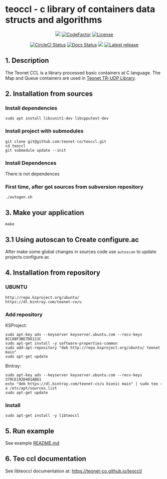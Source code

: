# teoccl - c library of containers data structs and algorithms

<p align="center">
<a href="https://www.codacy.com/manual/angelskieglazki/teoccl?utm_source=github.com&amp;utm_medium=referral&amp;utm_content=teonet-co/teoccl&amp;utm_campaign=Badge_Grade"><img src="https://api.codacy.com/project/badge/Grade/c7cb5f48aa82488c87c1d301fe5c30b7"/></a>
<a href="https://www.codefactor.io/repository/github/teonet-co/teoccl"><img src="https://www.codefactor.io/repository/github/teonet-co/teoccl/badge" alt="CodeFactor" /></a>
<a href="https://github.com/teonet-co/teoccl/blob/master/COPYING"><img src="https://img.shields.io/badge/license-MIT-orange" alt="License" /></a>
</p>

<p align="center">
<a href="https://circleci.com/gh/teonet-co/workflows/teoccl"><img src="https://img.shields.io/circleci/build/github/teonet-co/teoccl.svg?label=circleci" alt="CircleCI Status" /></a>
<a href="https://teonet-co.github.io/teoccl/"><img src="https://codedocs.xyz/teonet-co/teoccl.svg" alt="Docs Status" /></a>
<a href='https://bintray.com/teonet-co/u/libteoccl0/_latestVersion'><img src='https://img.shields.io/badge/dynamic/json.svg?label=bintray%20deb&query=name&style=flat-square&url=https%3A%2F%2Fapi.bintray.com%2Fpackages%2Fteonet-co%2Fu%2Flibteoccl0%2Fversions%2F_latest'></a>
<a href="https://github.com/teonet-co/teoccl/releases/latest"><img src="https://img.shields.io/github/release/teonet-co/teoccl.svg?maxAge=600" alt="Latest release" /></a>
</p>

## 1. Description

The Teonet CCL is a library processed basic containers at C language. The Map and Queue containers are used in [Teonet TR-UDP Library](https://github.com/teonet-co/teonet/wikis/tr-udp).

## 2. Installation from sources

### Install dependencies

    sudo apt install libcunit1-dev libcpputest-dev

### Install project with submodules

    git clone git@github.com:teonet-co/teoccl.git
    cd teoccl
    git submodule update --init

### Install Dependences

There is not dependences

### First time, after got sources from subversion repository

    ./autogen.sh

## 3. Make your application 

    make

## 3.1 Using autoscan to Create configure.ac

After make some global changes in sources code use ```autoscan``` to update projects 
configure.ac

## 4. Installation from repository

### UBUNTU

    http://repo.ksproject.org/ubuntu/
    https://dl.bintray.com/teonet-co/u

### Add repository

KSProject:

    sudo apt-key adv --keyserver keyserver.ubuntu.com --recv-keys 8CC88F3BE7D6113C
    sudo apt-get install -y software-properties-common
    sudo add-apt-repository "deb http://repo.ksproject.org/ubuntu/ teonet main"
    sudo apt-get update

Bintray:

    sudo apt-key adv --keyserver keyserver.ubuntu.com --recv-keys 379CE192D401AB61
    echo "deb https://dl.bintray.com/teonet-co/u bionic main" | sudo tee -a /etc/apt/sources.list
    sudo apt-get update

### Install

    sudo apt-get install -y libteoccl

## 5. Run example

See example [README.md](examples/README.md)

## 6. Teo ccl documentation

See libteoccl documentation at: <https://teonet-co.github.io/teoccl/>
